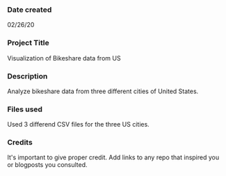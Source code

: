 ### Date created
02/26/20

### Project Title
Visualization of Bikeshare data from US

### Description
Analyze bikeshare data from three different cities of United States.

### Files used
Used 3 differend CSV files for the three US cities.

### Credits
It's important to give proper credit. Add links to any repo that inspired you or blogposts you consulted.

